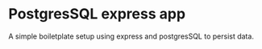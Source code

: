 # PostgresSQL express app

A simple boiletplate setup using express and postgresSQL 
to persist data.
